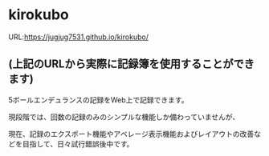 # kirokubo
URL:https://jugjug7531.github.io/kirokubo/

(上記のURLから実際に記録簿を使用することができます)
-----

5ボールエンデュランスの記録をWeb上で記録できます。

現段階では、回数の記録のみのシンプルな機能しか備わっていませんが、

現在、記録のエクスポート機能やアベレージ表示機能およびレイアウトの改善などを目指して、日々試行錯誤後中です。

